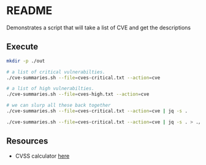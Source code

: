 # README
Demonstrates a script that will take a list of CVE and get the descriptions 

## Execute

```sh
mkdir -p ./out 

# a list of critical vulnerabilties.
./cve-summaries.sh --file=cves-critical.txt --action=cve 

# a list of high vulnerabilties.
./cve-summaries.sh --file=cves-high.txt --action=cve 

```

```sh
# we can slurp all these back together
./cve-summaries.sh --file=cves-critical.txt --action=cve | jq -s . 

./cve-summaries.sh --file=cves-critical.txt --action=cve | jq -s . > ./out/critical.json 
```

## Resources
* CVSS calculator [here](https://www.first.org/cvss/calculator/3.0)
